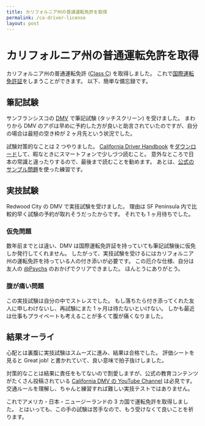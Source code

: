 ```yaml
---
title: カリフォルニア州の普通運転免許を取得
permalink: /ca-driver-license
layout: post
---
```


# カリフォルニア州の普通運転免許を取得

カリフォルニア州の普通運転免許 ([Class C](https://www.dmv.ca.gov/portal/dmv/detail/pubs/hdbk/lic_classes)) を取得しました。
これで[国際運転免許証](https://ja.wikipedia.org/wiki/%E5%9B%BD%E9%9A%9B%E9%81%8B%E8%BB%A2%E5%85%8D%E8%A8%B1%E8%A8%BC)をしまうことができます。
以下、簡単な備忘録です。

## 筆記試験

サンフランシスコの [DMV](https://www.dmv.ca.gov/portal/dmv) で筆記試験 (タッチスクリーン) を受けました。
まわりから DMV のアポは早めに予約した方が良いと助言されていたのですが、自分の場合は最短の空き枠が 2 ヶ月先という状況でした。

試験対策的なことは 2 つやりました。
[California Driver Handbook](https://www.dmv.ca.gov/portal/dmv/detail/pubs/hdbk/driver_handbook_toc) を[ダウンロード](https://www.dmv.ca.gov/portal/dmv/detail/mobile)して、暇なときにスマートフォンで少しづつ読むこと。
意外なところで日本の常識と違ったりするので、最後まで読むことを勧めます。
あとは、[公式のサンプル問題](https://www.dmv.ca.gov/portal/dmv/?1dmy&urile=wcm:path:/dmv_content_en/dmv/pubs/interactive/tdrive/exam)を使った練習です。

## 実技試験

Redwood City の DMV で実技試験を受けました。
理由は SF Peninsula 内で比較的早く試験の予約が取れそうだったからです。
それでも 1 ヶ月待ちでした。

### 仮免問題

数年前までとは違い、DMV は国際運転免許証を持っていても筆記試験後に仮免しか発行してくれません。
したがって、実技試験を受けるにはカリフォルニア州の運転免許を持っている人の付き添いが必要です。
この厄介な仕様、自分は友人の [@Psychs](https://twitter.com/psychs) のおかげでクリアできました。
ほんとうにありがとう。

### 腹が痛い問題

この実技試験は自分の中でストレスでした。
もし落ちたら付き添ってくれた友人に申しわけないし、再試験にまた 1 ヶ月は待たないといけない。
しかも最近は仕事もプライベートも考えることが多くて腹が痛くなりました。

## 結果オーライ

心配とは裏腹に実技試験はスムーズに進み、結果は合格でした。
評価シートを見ると Great job! と書かれていて、良い意味で拍子抜けしました。

対策的なことは結果に責任をもてないので割愛しますが、公式の教育コンテンツがたくさん投稿されている [California DMV の YouTube Channel](https://www.youtube.com/user/CaliforniaDMV) は必見です。
交通ルールを理解し、ちゃんと練習すれば難しい実技テストではありません。

これでアメリカ・日本・ニュージーランドの 3 カ国で運転免許を取得しました。
とはいっても、この手の試験は苦手なので、もう受けなくて良いことを祈ります。
